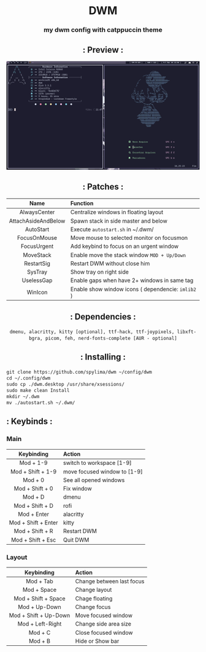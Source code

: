 <center> <h1>DWM</h1> </center>

<center>

### my dwm config with catppuccin theme

## : Preview :

<img src="./.assets/preview.png" />

## : Patches :

| Name | Function |
|:------:|:----------|
| AlwaysCenter | Centralize windows in floating layout |
| AttachAsideAndBelow | Spawn stack in side master and below |
| AutoStart | Execute `autostart.sh` in ~/.dwm/ |
| FocusOnMouse | Move mouse to selected monitor on focusmon |
| FocusUrgent | Add keybind to focus on an urgent window |
| MoveStack | Enable move the stack window  `MOD + Up/Down` |
| RestartSig | Restart DWM without close him |
| SysTray | Show tray on right side |
| UselessGap | Enable gaps when have 2+ windows in same tag |
| WinIcon | Enable show window icons ( dependencie: `imlib2` ) |

## : Dependencies :

``` dmenu, alacritty, kitty [optional], ttf-hack, ttf-joypixels, libxft-bgra, picom, feh, nerd-fonts-complete [AUR - optional] ```

## : Installing :

</center>

```
git clone https://github.com/spylima/dwm ~/config/dwm
cd ~/.config/dwm 
sudo cp ./dwm.desktop /usr/share/xsessions/
sudo make clean Install
mkdir ~/.dwm 
mv ./autostart.sh ~/.dwm/
```

## : Keybinds :

### Main

| Keybinding | Action |
|:------------:|:--------|
| Mod + 1-9 | switch to workspace [1-9] |
| Mod + Shift + 1-9 | move focused window to [1-9] |
| Mod + 0 | See all opened windows |
| Mod + Shift + 0 | Fix window |
| Mod + D | dmenu |
| Mod + Shift + D | rofi |
| Mod + Enter | alacritty |
| Mod + Shift + Enter | kitty |
| Mod + Shift + R | Restart DWM | 
| Mod + Shift + Esc | Quit DWM |

### Layout

| Keybinding | Action |
|:------------:|:--------|
| Mod + Tab | Change between last focus |
| Mod + Space | Change layout |
| Mod + Shift + Space | Chage floating |
| Mod + Up-Down | Change focus |
| Mod + Shift + Up-Down | Move focused window |
| Mod + Left-Right | Change side area size |
| Mod + C | Close focused window |
| Mod + B | Hide or Show bar |
